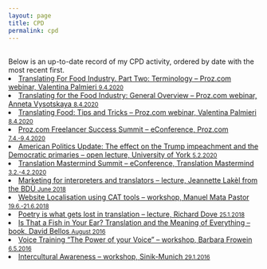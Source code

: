 ```yaml
---
layout: page
title: CPD
permalink: cpd
---
```

<br/>
Below is an up-to-date record of my CPD activity, ordered by date with the most recent first.
<br/>
<li><a href="https://videos.proz.com/videos/translating-food-tips-and-tricks-743" target="_blank">Translating For Food Industry. Part Two: Terminology – Proz.com webinar, Valentina Palmieri <small>9.4.2020</small></a></li>  

<li><a href="https://videos.proz.com/videos/translating-food-tips-and-tricks-743" target="_blank">Translating for the Food Industry: General Overview – Proz.com webinar, Anneta Vysotskaya <small>8.4.2020</small></a></li>  

<li><a href="https://videos.proz.com/videos/translating-food-tips-and-tricks-743" target="_blank">Translating Food: Tips and Tricks – Proz.com webinar, Valentina Palmieri <small>8.4.2020</small></a></li>  

<li><a href="https://www.proz.com/tv/Summit2020" target="_blank">Proz.com Freelancer Success Summit – eConference, Proz.com <small>7.4.-9.4.2020</small></a></li>  

<li><a href="https://www.york.ac.uk/news-and-events/events/public-lectures/spring-2020/american-update/" target="_blank">American Politics Update: The effect on the Trump impeachment and the Democratic primaries – open lecture, University of York <small>5.2.2020</small></a></li>  

<li><a href="https://translationmastermind.com/summit/" target="_blank">Translation Mastermind Summit – eConference, Translation Mastermind <small>3.2.-4.2.2020</small></a></li>  

<li><a href="http://www.lakel-translation.de/" target="_blank">Marketing for interpreters and translators – lecture, Jeannette Lakèl from the BDÜ <small>June 2018</small></a></li>  

<li><a href="https://twitter.com/tradumata?lang=en" target="_blank" title="Link in English and Spanish.">Website Localisation using CAT tools – workshop, Manuel Mata Pastor <small>19.6.-21.6.2018</small></a></li>  

<li><a href="https://www.carcanet.co.uk/cgi-bin/indexer?owner_id=178" target="_blank">Poetry is what gets lost in translation – lecture, Richard Dove <small>25.1.2018</small></a></li>  

<li><a href="https://www.amazon.co.uk/That-Fish-Your-Ear-Translation/dp/0241954304/ref=sr_1_1?dchild=1&keywords=Is+That+a+Fish+in+Your+Ear%3F+Translation+and+the+Meaning+of+Everything&qid=1590498089&quartzVehicle=842-813&replacementKeywords=that+a+fish+in+your+ear%3F+translation+and+the+meaning+of+everything&sr=8-1" target="_blank">Is That a Fish in Your Ear? Translation and the Meaning of Everything – book, David Bellos <small>August 2016</small></a></li>  

<li><a href="http://www.barbarafrowein.de/pg.1/professionelles-stimmtraining-sprechtraining.htm" target="_blank" title="Link in German.">Voice Training “The Power of your Voice” – workshop, Barbara Frowein <small>6.5.2016</small></a></li>  

<li><a href="https://www.facebook.com/pg/SinikMunich/about/?ref=page_internal" target="_blank" title="Link in German.">Intercultural Awareness – workshop, Sinik-Munich <small>29.1.2016</small></a></li>